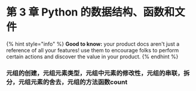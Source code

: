 # 第 3 章 Python 的数据结构、函数和文件

{% hint style="info" %}
**Good to know:** your product docs aren't just a reference of all your features! use them to encourage folks to perform certain actions and discover the value in your product.
{% endhint %}

### 元组的创建，元组元素类型，元组中元素的修改性，元组的串联，拆分，元组元素的舍去，元组的方法函数count
